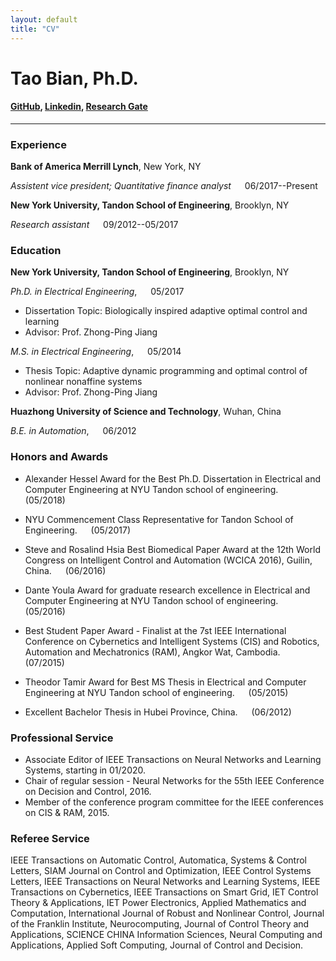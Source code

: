```yaml
---
layout: default
title: "CV"
---
```



# Tao Bian, Ph.D.

#### [GitHub](https://github.com/tao-bian-nyu), [Linkedin](https://www.linkedin.com/in/tao-bian-a278717a), [Research Gate](https://www.researchgate.net/profile/Tao_Bian2)




------


### Experience

**Bank of America Merrill Lynch**, New York, NY

*Assistent vice president; Quantitative finance analyst*	&emsp;	06/2017--Present

**New York University, Tandon School of Engineering**, Brooklyn, NY

*Research assistant*	&emsp;	09/2012--05/2017

### Education

**New York University, Tandon School of Engineering**, Brooklyn, NY

*Ph.D. in Electrical Engineering*, 	&emsp;	05/2017

  * Dissertation Topic: Biologically inspired adaptive optimal control and learning
  * Advisor: Prof. Zhong-Ping Jiang

*M.S. in Electrical Engineering*, 	&emsp;	05/2014

  * Thesis Topic: Adaptive dynamic programming and optimal control of nonlinear nonaffine systems
  * Advisor: Prof. Zhong-Ping Jiang

**Huazhong University of Science and Technology**, Wuhan, China

*B.E. in Automation*,	&emsp;	06/2012


### Honors and Awards

  * Alexander Hessel Award for the Best Ph.D. Dissertation in Electrical and Computer Engineering at NYU Tandon school of engineering.	&emsp;	(05/2018)

  * NYU Commencement Class Representative for Tandon School of Engineering.	&emsp;	(05/2017)

  * Steve and Rosalind Hsia Best Biomedical Paper Award at the 12th World Congress on Intelligent Control and Automation (WCICA 2016), Guilin, China.	&emsp;	(06/2016)

  * Dante Youla Award for graduate research excellence in Electrical and Computer Engineering at NYU Tandon school of engineering.	&emsp;	(05/2016)

  * Best Student Paper Award - Finalist at the 7st IEEE International Conference on Cybernetics and Intelligent Systems (CIS) and Robotics, Automation and Mechatronics (RAM), Angkor Wat, Cambodia.	&emsp;	(07/2015)

  * Theodor Tamir Award for Best MS Thesis in Electrical and Computer Engineering at NYU Tandon school of engineering.	&emsp;	(05/2015)

  * Excellent Bachelor Thesis in Hubei Province, China.	&emsp;	(06/2012)

### Professional Service

* Associate Editor of IEEE Transactions on Neural Networks and Learning Systems, starting in 01/2020.
* Chair of regular session - Neural Networks for the 55th IEEE Conference on Decision and Control, 2016.
* Member of the conference program committee for the IEEE conferences on CIS & RAM, 2015.

### Referee Service

IEEE Transactions on Automatic Control, Automatica, Systems & Control Letters, SIAM Journal on Control and Optimization, IEEE Control Systems Letters, IEEE Transactions on Neural Networks and Learning Systems, IEEE Transactions on Cybernetics, IEEE Transactions on Smart Grid, IET Control Theory & Applications, IET Power Electronics, Applied Mathematics and Computation, International Journal of Robust and Nonlinear Control, Journal of the Franklin Institute, Neurocomputing, Journal of Control Theory and Applications, SCIENCE CHINA Information Sciences, Neural Computing and Applications, Applied Soft Computing, Journal of Control and Decision.
